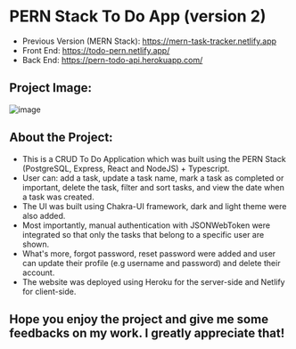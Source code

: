 # PERN Stack To Do App (version 2)

- Previous Version (MERN Stack): https://mern-task-tracker.netlify.app
- Front End: https://todo-pern.netlify.app/
- Back End: https://pern-todo-api.herokuapp.com/

## Project Image:

![image](https://user-images.githubusercontent.com/83436069/142997007-a0fffd44-6bdb-4310-9189-e601d7ae9a5e.png)

## About the Project:

- This is a CRUD To Do Application which was built using the PERN Stack (PostgreSQL, Express, React and NodeJS) + Typescript.
- User can: add a task, update a task name, mark a task as completed or important, delete the task, filter and sort tasks, and view the date when a task was created.
- The UI was built using Chakra-UI framework, dark and light theme were also added.
- Most importantly, manual authentication with JSONWebToken were integrated so that only the tasks that belong to a specific user are shown.
- What's more, forgot password, reset password were added and user can update their profile (e.g username and password) and delete their account.
- The website was deployed using Heroku for the server-side and Netlify for client-side.

## Hope you enjoy the project and give me some feedbacks on my work. I greatly appreciate that!
